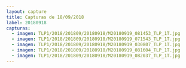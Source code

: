 ```yaml
---
layout: capture
title: Capturas de 18/09/2018
label: 20180918
capturas:
  - imagem: TLP1/2018/201809/20180918/M20180919_081453_TLP_1T.jpg
  - imagem: TLP1/2018/201809/20180918/M20180919_071543_TLP_1T.jpg
  - imagem: TLP1/2018/201809/20180918/M20180919_030807_TLP_1T.jpg
  - imagem: TLP1/2018/201809/20180918/M20180919_081604_TLP_1T.jpg
  - imagem: TLP1/2018/201809/20180918/M20180919_082037_TLP_1T.jpg
---
```

